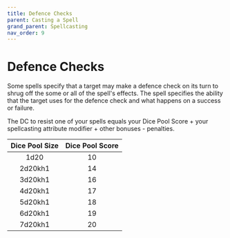 ```yaml
---
title: Defence Checks
parent: Casting a Spell
grand_parent: Spellcasting
nav_order: 9
---
```


# Defence Checks
Some spells specify that a target may make a defence check on its turn to shrug off the some or all of the spell's effects. The spell specifies the ability that the target uses for the defence check and what happens on a success or failure.

The DC to resist one of your spells equals your Dice Pool Score + your spellcasting attribute modifier + other bonuses - penalties.

| Dice Pool Size | Dice Pool Score |
|:--------------:|:---------------:|
| 1d20    | 10 |
| 2d20kh1 | 14 |
| 3d20kh1 | 16 |
| 4d20kh1 | 17 |
| 5d20kh1 | 18 |
| 6d20kh1 | 19 |
| 7d20kh1 | 20 |

